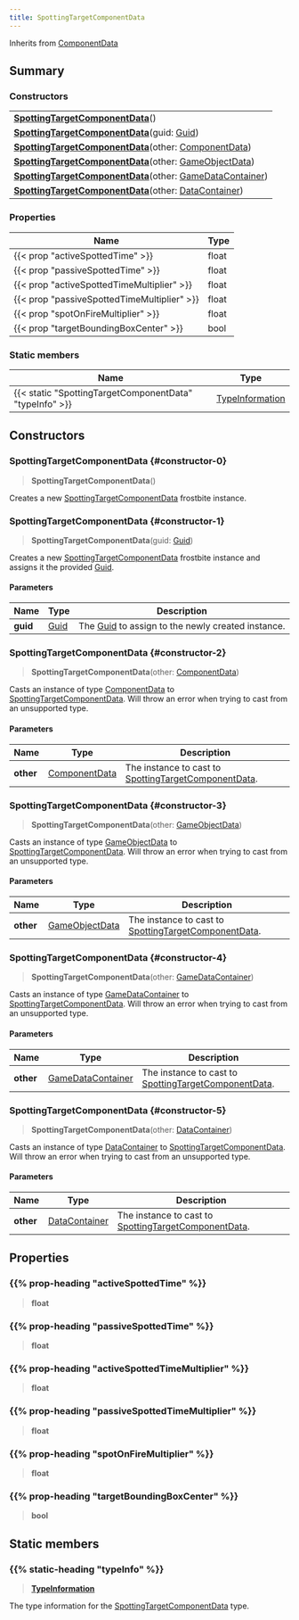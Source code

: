 ```yaml
---
title: SpottingTargetComponentData
---
```


Inherits from [ComponentData](/vext/ref/fb/componentdata)

## Summary

### Constructors

|  |
| --- |
| **[SpottingTargetComponentData](#constructor-0)**() |
| **[SpottingTargetComponentData](#constructor-1)**(guid: [Guid](/vext/ref/shared/type/guid)) |
| **[SpottingTargetComponentData](#constructor-2)**(other: [ComponentData](/vext/ref/fb/componentdata)) |
| **[SpottingTargetComponentData](#constructor-3)**(other: [GameObjectData](/vext/ref/fb/gameobjectdata)) |
| **[SpottingTargetComponentData](#constructor-4)**(other: [GameDataContainer](/vext/ref/fb/gamedatacontainer)) |
| **[SpottingTargetComponentData](#constructor-5)**(other: [DataContainer](/vext/ref/shared/type/datacontainer)) |

### Properties

| Name | Type |
| ---- | ---- |
| {{< prop "activeSpottedTime" >}} | float |
| {{< prop "passiveSpottedTime" >}} | float |
| {{< prop "activeSpottedTimeMultiplier" >}} | float |
| {{< prop "passiveSpottedTimeMultiplier" >}} | float |
| {{< prop "spotOnFireMultiplier" >}} | float |
| {{< prop "targetBoundingBoxCenter" >}} | bool |

### Static members

| Name | Type |
| ---- | ---- |
| {{< static "SpottingTargetComponentData" "typeInfo" >}} | [TypeInformation](/vext/ref/shared/type/typeinformation) |

## Constructors

### SpottingTargetComponentData {#constructor-0}

> **SpottingTargetComponentData**()

Creates a new [SpottingTargetComponentData](/vext/ref/fb/spottingtargetcomponentdata) frostbite instance.

### SpottingTargetComponentData {#constructor-1}

> **SpottingTargetComponentData**(guid: [Guid](/vext/ref/shared/type/guid))

Creates a new [SpottingTargetComponentData](/vext/ref/fb/spottingtargetcomponentdata) frostbite instance and assigns it the provided [Guid](/vext/ref/shared/type/guid).

#### Parameters

| Name | Type | Description |
| ---- | ---- | ----------- |
| **guid** | [Guid](/vext/ref/shared/type/guid) | The [Guid](/vext/ref/shared/type/guid) to assign to the newly created instance. |

### SpottingTargetComponentData {#constructor-2}

> **SpottingTargetComponentData**(other: [ComponentData](/vext/ref/fb/componentdata))

Casts an instance of type [ComponentData](/vext/ref/fb/componentdata) to [SpottingTargetComponentData](/vext/ref/fb/spottingtargetcomponentdata). Will throw an error when trying to cast from an unsupported type.

#### Parameters

| Name | Type | Description |
| ---- | ---- | ----------- |
| **other** | [ComponentData](/vext/ref/fb/componentdata) | The instance to cast to [SpottingTargetComponentData](/vext/ref/fb/spottingtargetcomponentdata). |

### SpottingTargetComponentData {#constructor-3}

> **SpottingTargetComponentData**(other: [GameObjectData](/vext/ref/fb/gameobjectdata))

Casts an instance of type [GameObjectData](/vext/ref/fb/gameobjectdata) to [SpottingTargetComponentData](/vext/ref/fb/spottingtargetcomponentdata). Will throw an error when trying to cast from an unsupported type.

#### Parameters

| Name | Type | Description |
| ---- | ---- | ----------- |
| **other** | [GameObjectData](/vext/ref/fb/gameobjectdata) | The instance to cast to [SpottingTargetComponentData](/vext/ref/fb/spottingtargetcomponentdata). |

### SpottingTargetComponentData {#constructor-4}

> **SpottingTargetComponentData**(other: [GameDataContainer](/vext/ref/fb/gamedatacontainer))

Casts an instance of type [GameDataContainer](/vext/ref/fb/gamedatacontainer) to [SpottingTargetComponentData](/vext/ref/fb/spottingtargetcomponentdata). Will throw an error when trying to cast from an unsupported type.

#### Parameters

| Name | Type | Description |
| ---- | ---- | ----------- |
| **other** | [GameDataContainer](/vext/ref/fb/gamedatacontainer) | The instance to cast to [SpottingTargetComponentData](/vext/ref/fb/spottingtargetcomponentdata). |

### SpottingTargetComponentData {#constructor-5}

> **SpottingTargetComponentData**(other: [DataContainer](/vext/ref/shared/type/datacontainer))

Casts an instance of type [DataContainer](/vext/ref/shared/type/datacontainer) to [SpottingTargetComponentData](/vext/ref/fb/spottingtargetcomponentdata). Will throw an error when trying to cast from an unsupported type.

#### Parameters

| Name | Type | Description |
| ---- | ---- | ----------- |
| **other** | [DataContainer](/vext/ref/shared/type/datacontainer) | The instance to cast to [SpottingTargetComponentData](/vext/ref/fb/spottingtargetcomponentdata). |

## Properties

### {{% prop-heading "activeSpottedTime" %}}

> **float**

### {{% prop-heading "passiveSpottedTime" %}}

> **float**

### {{% prop-heading "activeSpottedTimeMultiplier" %}}

> **float**

### {{% prop-heading "passiveSpottedTimeMultiplier" %}}

> **float**

### {{% prop-heading "spotOnFireMultiplier" %}}

> **float**

### {{% prop-heading "targetBoundingBoxCenter" %}}

> **bool**

## Static members

### {{% static-heading "typeInfo" %}}

> **[TypeInformation](/vext/ref/shared/type/typeinformation)**

The type information for the [SpottingTargetComponentData](/vext/ref/fb/spottingtargetcomponentdata) type.

